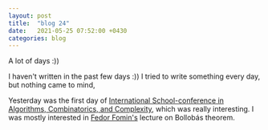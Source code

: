 ```yaml
---
layout: post
title:  "blog 24"
date:   2021-05-25 07:52:00 +0430
categories: blog
---
```


A lot of days :))

I haven't written in the past few days :))
I tried to write something every day, but nothing came to mind,

Yesterday was the first day of [International School-conference in Algorithms, Combinatorics, and Complexity](https://indico.eimi.ru/event/199/), which was really interesting. I was mostly interested in [Fedor Fomin's](https://folk.uib.no/nmiff/) lecture on Bollobás theorem.
